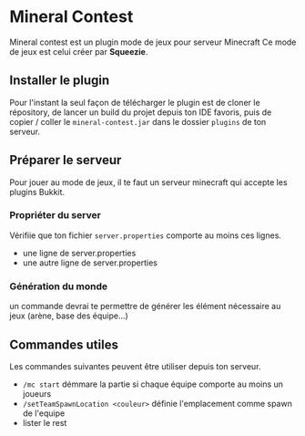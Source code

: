 # Mineral Contest
Mineral contest est un plugin mode de jeux pour serveur Minecraft
Ce mode de jeux est celui créer par **Squeezie**.

## Installer le plugin
Pour l'instant la seul façon de télécharger le plugin est de cloner le répository, de lancer un build du projet depuis ton IDE favoris, puis de copier / coller le `mineral-contest.jar` dans le dossier `plugins` de ton serveur.

	

## Préparer le serveur
Pour jouer au mode de jeux, il te faut un serveur minecraft qui accepte les plugins Bukkit.

### Propriéter du server

Vérifiie que ton fichier `server.properties` comporte au moins ces lignes.
 - une ligne de server.properties
 - une autre ligne de server.properties

### Génération du monde
un commande devrai te permettre de générer les élément nécessaire au jeux (arène, base des équipe...)

## Commandes utiles
Les commandes suivantes peuvent être utiliser depuis ton serveur.

 - `/mc start` démmare la partie si chaque équipe comporte au moins un joueurs
 - `/setTeamSpawnLocation <couleur>` définie l'emplacement comme spawn de l'equipe
 - lister le rest
